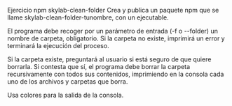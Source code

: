 Ejercicio npm skylab-clean-folder
Crea y publica un paquete npm que se llame skylab-clean-folder-tunombre, con un ejecutable.

El programa debe recoger por un parámetro de entrada (-f o --folder) un nombre de carpeta, obligatorio. Si la carpeta no existe, imprimirá un error y terminará la ejecución del proceso.

Si la carpeta existe, preguntará al usuario si está seguro de que quiere borrarla. Si contesta que sí, el programa debe borrar la carpeta recursivamente con todos sus contenidos, imprimiendo en la consola cada uno de los archivos y carpetas que borra.

Usa colores para la salida de la consola.

